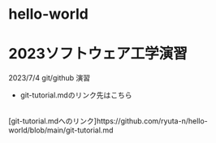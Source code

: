 # hello-world
# 2023ソフトウェア工学演習
2023/7/4
git/github 演習

- git-tutorial.mdのリンク先はこちら
 <br>
 [git-tutorial.mdへのリンク]https://github.com/ryuta-n/hello-world/blob/main/git-tutorial.md